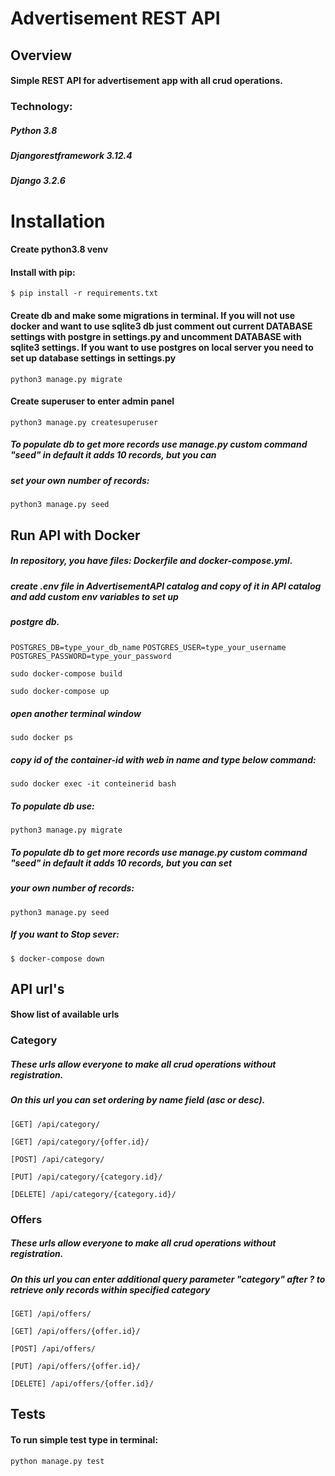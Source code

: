 # Advertisement REST API

## Overview
#### Simple REST API for advertisement app with all crud operations.

### Technology:

##### Python 3.8

##### Djangorestframework 3.12.4

##### Django 3.2.6

# Installation

#### Create python3.8 venv

#### Install with pip:

`$ pip install -r requirements.txt`

#### Create db and make some migrations in terminal. If you will not use docker and want to use sqlite3 db just comment out current DATABASE settings with postgre in settings.py and uncomment DATABASE with sqlite3 settings. If you want to use postgres on local server you need to set up database settings in settings.py


`python3 manage.py migrate`

#### Create superuser to enter admin panel

`python3 manage.py createsuperuser`

##### To populate db to get more records use manage.py custom command "seed" in default it adds 10 records, but you can
##### set your own number of records:

`python3 manage.py seed`


## Run API with Docker

##### In repository, you have files: Dockerfile and docker-compose.yml.

##### create .env file in AdvertisementAPI catalog and copy of it in API catalog and add custom env variables to set up 
##### postgre db.

`POSTGRES_DB=type_your_db_name`
`POSTGRES_USER=type_your_username`
`POSTGRES_PASSWORD=type_your_password`

`sudo docker-compose build`

`sudo docker-compose up`

##### open another terminal window

`sudo docker ps`

##### copy id of the container-id with web in name and type below command:

`sudo docker exec -it conteinerid bash`

##### To populate db use:

`python3 manage.py migrate`

##### To populate db to get more records use manage.py custom command "seed" in default it adds 10 records, but you can set
##### your own number of records:

`python3 manage.py seed`

##### If you want to Stop sever:

`$ docker-compose down`

## API url's

#### Show list of available urls

### Category

##### These urls allow everyone to make all crud operations without registration.

##### On this url you can set ordering by name field (asc or desc).

`[GET] /api/category/`

`[GET] /api/category/{offer.id}/`

`[POST] /api/category/`

`[PUT] /api/category/{category.id}/`

`[DELETE] /api/category/{category.id}/`

### Offers

##### These urls allow everyone to make all crud operations without registration.

##### On this url you can enter additional query parameter "category" after ? to retrieve only records within specified category

`[GET] /api/offers/`

`[GET] /api/offers/{offer.id}/`

`[POST] /api/offers/`

`[PUT] /api/offers/{offer.id}/`

`[DELETE] /api/offers/{offer.id}/`

## Tests

#### To run simple test type in terminal:

`python manage.py test`